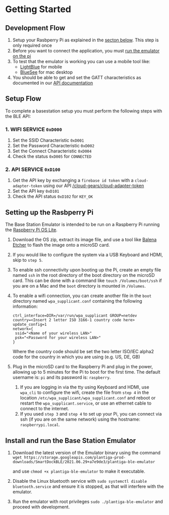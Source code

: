 # Getting Started

## Development Flow

1. Setup your Rasbperry Pi as explained in the [secton below](https://github.com/Plantiga/endpoints-developer-portal/blob/srossross-patch-2/api.eyeofthetiga.com/Guides/Getting%20Started.md#setting-up-the-rasbperry-pi). This step is only required once
2. Before you want to connect the application, you must [run the emulator on the pi](https://github.com/Plantiga/endpoints-developer-portal/blob/srossross-patch-2/api.eyeofthetiga.com/Guides/Getting%20Started.md#install-and-run-the-base-station-emulator)
3. To test that the emulator is working you can use a mobile tool like:
    * [LightBlue](https://punchthrough.com/lightblue/) for mobile
    * [BlueSee](https://www.synapse.com/bluesee) for mac desktop
4. You should be able to get and set the GATT characteristics as documented in our [API documentation](https://endpointsportal.plantiga-dev.cloud.goog/docs/api.eyeofthetiga.com/1/c/Guides/BaseStation)

## Setup Flow

To complete a basestation setup you must perform the following steps with the BLE API:

### 1. WIFI SERVICE `0xD000`

1. Set the SSID Characteristic `0xD001`
2. Set the Password Characteristic `0xD002`
3. Set the Connect Characteristic `0xD004`
4. Check the status `0xD005` for `CONNECTED`

### 2. API SERVICE `0xD100`

1. Get the API key by exchanging a `firebase id token` with a `cloud-adapter-token` using our API [/cloud-gears/cloud-adapter-token](https://endpointsportal.plantiga-dev.cloud.goog/docs/api.eyeofthetiga.com/1/routes/cloud-gears/cloud-adapter-token/get)
1. Set the API key `0xD101`
1. Check the API status `0xD102` for `KEY_OK`

## Setting up the Rasbperry Pi

The Base Station Emulator is intended to be run on a Raspberry Pi running the [Raspberry Pi OS Lite](https://www.raspberrypi.org/software/operating-systems/).

1. Download the OS zip, extract its image file, and use a tool like [Balena Etcher](https://www.balena.io/etcher/) to flash the image onto a microSD card.
2. If you would like to configure the system via a USB Keyboard and HDMI, skip to `step 5`.
3. To enable ssh connectivity upon booting up the Pi, create an empty file named `ssh` in the root directory of the boot directory on the microSD card. This can be done with a command like `touch /Volumes/boot/ssh` if you are on a Mac and the `boot` directory is mounted in `/Volumes`.
4. To enable a wifi connection, you can create another file in the `boot` directory named `wpa_supplicant.conf` containing the following information:

    ``` shell
   ctrl_interface=DIR=/var/run/wpa_supplicant GROUP=netdev
   country=<Insert 2 letter ISO 3166-1 country code here>
   update_config=1
   network={
     ssid="<Name of your wireless LAN>"
     psk="<Password for your wireless LAN>"
    }
    ```

    Where the country code should be set the two letter ISO/IEC alpha2 code for the country in which you are using (e.g. US, DE, GB)
5. Plug in the microSD card to the Raspberry Pi and plug in the power, allowing up to 5 minutes for the Pi to boot for the first time. The default username is: `pi` and its password is: `raspberry`.
   1. If you are logging in via the tty using Keyboard and HDMI, use `wpa_cli` to configure the wifi, create the file from `step 4` in the location `/etc/wpa_supplicant/wpa_supplicant.conf` and reboot or restart the `wpa_supplicant.service`, or use an ethernet cable to connect to the internet.
   2. If you used `step 3` and `step 4` to set up your Pi, you can connect via ssh (if you are on the same network) using the hostname: `raspberrypi.local`.

## Install and run the Base Station Emulator

1. Download the latest version of the Emulator binary using the command
   `wget https://storage.googleapis.com/plantiga-prod-downloads/SmartDockBLE/2021.06.29+a7e9de3/plantiga-ble-emulator`

   and use `chmod +x plantiga-ble-emulator` to make it executable.
2. Disable the Linux bluetooth service with `sudo systemctl disable bluetooth.service` and ensure it is stopped, as that will interfere with the emulator.
3. Run the emulator with root privileges `sudo ./plantiga-ble-emulator`  and proceed with development.
